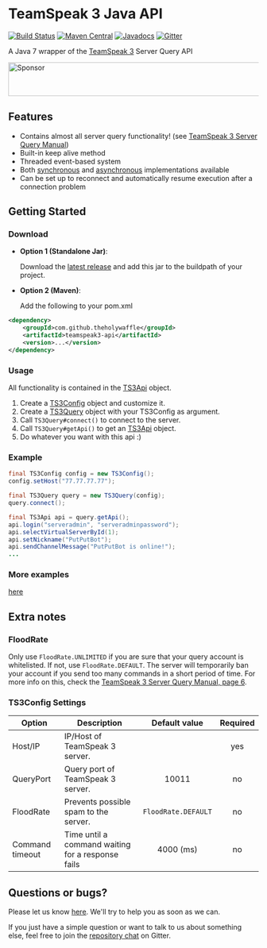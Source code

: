 TeamSpeak 3 Java API
====================
[![Build Status](https://travis-ci.org/TheHolyWaffle/TeamSpeak-3-Java-API.svg)](https://travis-ci.org/TheHolyWaffle/TeamSpeak-3-Java-API) [![Maven Central](https://img.shields.io/maven-central/v/com.github.theholywaffle/teamspeak3-api.svg)](http://search.maven.org/#search%7Cga%7C1%7Cg%3A%22com.github.theholywaffle%22%20a%3A%22teamspeak3-api%22) [![Javadocs](http://www.javadoc.io/badge/com.github.theholywaffle/teamspeak3-api.svg)](http://www.javadoc.io/doc/com.github.theholywaffle/teamspeak3-api) [![Gitter](https://badges.gitter.im/Join%20Chat.svg)](https://gitter.im/TheHolyWaffle/TeamSpeak-3-Java-API?utm_source=badge&utm_medium=badge&utm_campaign=pr-badge)

A Java 7 wrapper of the [TeamSpeak 3](http://media.teamspeak.com/ts3_literature/TeamSpeak%203%20Server%20Query%20Manual.pdf)  Server Query API

<a target='_blank' rel='nofollow' href='https://app.codesponsor.io/link/sCywAjA9UJZXFdDf3QeuU2Sp/TheHolyWaffle/TeamSpeak-3-Java-API'>
  <img alt='Sponsor' width='888' height='68' src='https://app.codesponsor.io/embed/sCywAjA9UJZXFdDf3QeuU2Sp/TheHolyWaffle/TeamSpeak-3-Java-API.svg' />
</a>

## Features

- Contains almost all server query functionality! (see [TeamSpeak 3 Server Query Manual](http://media.teamspeak.com/ts3_literature/TeamSpeak%203%20Server%20Query%20Manual.pdf))
- Built-in keep alive method
- Threaded event-based system
- Both [synchronous](src/main/java/com/github/theholywaffle/teamspeak3/TS3Api.java) and [asynchronous](src/main/java/com/github/theholywaffle/teamspeak3/TS3ApiAsync.java) implementations available
- Can be set up to reconnect and automatically resume execution after a connection problem

## Getting Started

### Download

- **Option 1 (Standalone Jar)**: 

   Download the [latest release](https://repo1.maven.org/maven2/com/github/theholywaffle/teamspeak3-api/1.0.14/teamspeak3-api-1.0.14-with-dependencies.jar) and add this jar to the buildpath of your project.

- **Option 2 (Maven)**: 

   Add the following to your pom.xml

```xml
<dependency>
	<groupId>com.github.theholywaffle</groupId>
	<artifactId>teamspeak3-api</artifactId>
	<version>...</version>
</dependency>
```

### Usage

All functionality is contained in the [TS3Api](src/main/java/com/github/theholywaffle/teamspeak3/TS3Api.java) object.

1. Create a [TS3Config](src/main/java/com/github/theholywaffle/teamspeak3/TS3Config.java) object and customize it.
2. Create a [TS3Query](src/main/java/com/github/theholywaffle/teamspeak3/TS3Query.java) object with your TS3Config as argument.
3. Call `TS3Query#connect()` to connect to the server.
4. Call `TS3Query#getApi()` to get an [TS3Api](src/main/java/com/github/theholywaffle/teamspeak3/TS3Api.java) object.
5. Do whatever you want with this api :)


### Example

```java
final TS3Config config = new TS3Config();
config.setHost("77.77.77.77");

final TS3Query query = new TS3Query(config);
query.connect();

final TS3Api api = query.getApi();
api.login("serveradmin", "serveradminpassword");
api.selectVirtualServerById(1);
api.setNickname("PutPutBot");
api.sendChannelMessage("PutPutBot is online!");
...
```

### More examples

[here](example)

## Extra notes

### FloodRate

Only use `FloodRate.UNLIMITED` if you are sure that your query account is whitelisted. If not, use `FloodRate.DEFAULT`. The server will temporarily ban your account if you send too many commands in a short period of time. For more info on this, check the [TeamSpeak 3 Server Query Manual, page 6](http://media.teamspeak.com/ts3_literature/TeamSpeak%203%20Server%20Query%20Manual.pdf#page=6).

### TS3Config Settings

|Option | Description | Default value | Required |
|--- | --- |:---:|:---:|
|Host/IP | IP/Host of TeamSpeak 3 server.|  | yes |
|QueryPort | Query port of TeamSpeak 3 server. | 10011 | no |
|FloodRate | Prevents possible spam to the server. | `FloodRate.DEFAULT` | no |
|Command timeout | Time until a command waiting for a response fails | 4000 (ms) | no |

## Questions or bugs?

Please let us know [here](../../issues). We'll try to help you as soon as we can.

If you just have a simple question or want to talk to us about something else, feel free to join the [repository chat](https://gitter.im/TheHolyWaffle/TeamSpeak-3-Java-API) on Gitter.
